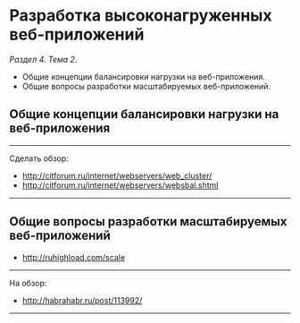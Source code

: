 # Разработка высоконагруженных веб-приложений

_Раздел 4. Тема 2._

* Общие концепции балансировки нагрузки на веб-приложения.
* Общие вопросы разработки масштабируемых веб-приложений.

## Общие концепции балансировки нагрузки на веб-приложения

---

Сделать обзор:

* http://citforum.ru/internet/webservers/web_cluster/
* http://citforum.ru/internet/webservers/websbal.shtml

---

## Общие вопросы разработки масштабируемых веб-приложений

* http://ruhighload.com/scale

---

На обзор:

* http://habrahabr.ru/post/113992/

---
